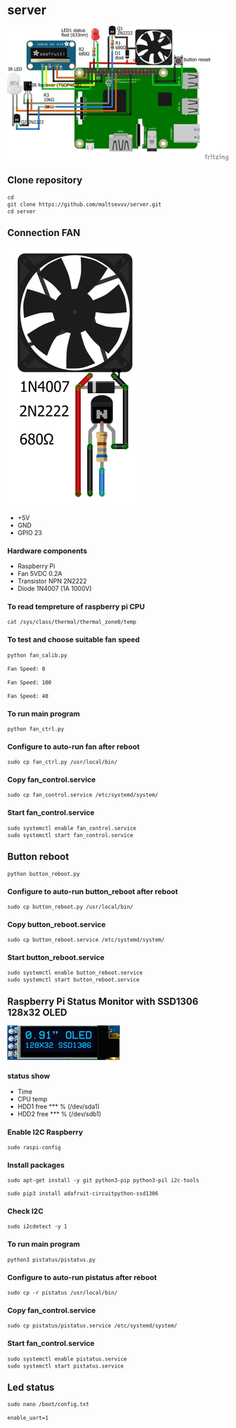 # server

![prototype scheme](https://github.com/maltsevvv/server/blob/main/img/server.png)

## Clone repository
```
cd
git clone https://github.com/maltsevvv/server.git
cd server
```

## Connection FAN

![Raspberry Pi and fan controller Connection](img/fan_pwm.png)

  * +5V
  * GND
  * GPIO 23
  
### Hardware components
  * Raspberry Pi
  * Fan 5VDC 0.2A
  * Transistor NPN 2N2222
  * Diode 1N4007 (1A 1000V)


### To read tempreture of raspberry pi CPU
```
cat /sys/class/thermal/thermal_zone0/temp
```

### To test and choose suitable fan speed
```
python fan_calib.py
```

`Fan Speed: 0`

`Fan Speed: 100`

`Fan Speed: 40`


### To run main program
```
python fan_ctrl.py
```

### Configure to auto-run fan after reboot
```
sudo cp fan_ctrl.py /usr/local/bin/
```

### Copy fan_control.service
```
sudo cp fan_control.service /etc/systemd/system/
```

### Start fan_control.service
```
sudo systemctl enable fan_control.service
sudo systemctl start fan_control.service
```


## Button reboot
```
python button_reboot.py
```

### Configure to auto-run button_reboot after reboot
```
sudo cp button_reboot.py /usr/local/bin/
```

### Copy button_reboot.service
```
sudo cp button_reboot.service /etc/systemd/system/
```

### Start button_reboot.service
```
sudo systemctl enable button_reboot.service
sudo systemctl start button_reboot.service
```


## Raspberry Pi Status Monitor with SSD1306 128x32 OLED 

![Oled 128x32](img/oled128x32.png)

### status show
  * Time
  * CPU temp
  * HDD1 free *** % (/dev/sda1)
  * HDD2 free *** % (/dev/sdb1)

### Enable I2C Raspberry
```
sudo raspi-config
```

### Install packages
```
sudo apt-get install -y git python3-pip python3-pil i2c-tools
```

```
sudo pip3 install adafruit-circuitpython-ssd1306
```

### Check I2C 
```
sudo i2cdetect -y 1
```

### To run main program
```
python3 pistatus/pistatus.py
```

### Configure to auto-run pistatus after reboot
```
sudo cp -r pistatus /usr/local/bin/
```

### Copy fan_control.service
```
sudo cp pistatus/pistatus.service /etc/systemd/system/
```

### Start fan_control.service
```
sudo systemctl enable pistatus.service
sudo systemctl start pistatus.service
```

## Led status
```
sudo nano /boot/config.txt
```

`enable_uart=1`
